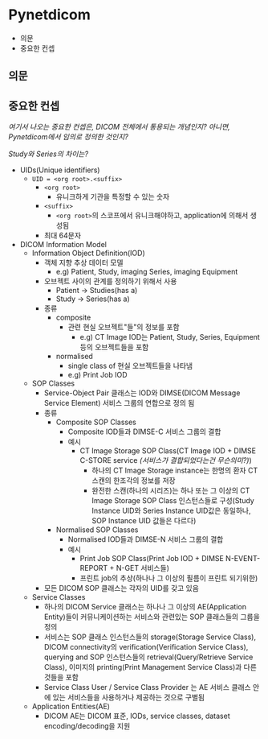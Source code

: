 # Pynetdicom

- 의문
- 중요한 컨셉

## 의문

## 중요한 컨셉

*여기서 나오는 중요한 컨셉은, DICOM 전체에서 통용되는 개념인지? 아니면, Pynetdicom에서 임의로 정의한 것인지?*

*Study와 Series의 차이는?*

- UIDs(Unique identifiers)
  - `UID = <org root>.<suffix>`
    - `<org root>`
      - 유니크하게 기관을 특정할 수 있는 숫자
    - `<suffix>`
      - `<org root>`의 스코프에서 유니크해야하고, application에 의해서 생성됨
    - 최대 64문자
- DICOM Information Model
  - Information Object Definition(IOD)
    - 객체 지향 추상 데이터 모델
      - e.g) Patient, Study, imaging Series, imaging Equipment
    - 오브젝트 사이의 관계를 정의하기 위해서 사용
      - Patient -> Studies(has a)
      - Study -> Series(has a)
    - 종류
      - composite
        - 관련 현실 오브젝트"들"의 정보를 포함
          - e.g) CT Image IOD는 Patient, Study, Series, Equipment 등의 오브젝트들을 포함
      - normalised
        - single class of 현실 오브젝트들을 나타냄
        - e.g) Print Job IOD
  - SOP Classes
    - Service-Object Pair 클래스는 IOD와 DIMSE(DICOM Message Service Element) 서비스 그룹의 연합으로 정의 됨
    - 종류
      - Composite SOP Classes
        - Composite IOD들과 DIMSE-C 서비스 그룹의 결합
        - 예시
          - CT Image Storage SOP Class(CT Image IOD + DIMSE C-STORE service *(서비스가 결합되었다는건 무슨의미?)*)
            - 하나의 CT Image Storage instance는 한명의 환자 CT스캔의 한조각의 정보를 저장
            - 완전한 스캔(하나의 시리즈)는 하나 또는 그 이상의 CT Image Storage SOP Class 인스턴스들로 구성(Study Instance UID와 Series Instance UID값은 동일하나, SOP Instance UID 값들은 다르다)
      - Normalised SOP Classes
        - Normalised IOD들과 DIMSE-N 서비스 그룹의 결합
        - 예시
          - Print Job SOP Class(Print Job IOD + DIMSE N-EVENT-REPORT + N-GET 서비스들)
          - 프린트 job의 추상(하나나 그 이상의 필름이 프린트 되기위한)
    - 모든 DICOM SOP 클래스는 각자의 UID를 갖고 있음
  - Service Classes
    - 하나의 DICOM Service 클래스는 하나나 그 이상의 AE(Application Entity)들이 커뮤니케이션하는 서비스와 관련있는 SOP 클래스들의 그룹을 정의
    - 서비스는 SOP 클래스 인스턴스들의 storage(Storage Service Class), DICOM connectivity의 verification(Verification Service Class), querying and SOP 인스턴스들의 retrieval(Query/Retrieve Service Class), 이미지의 printing(Print Management Service Class)과 다른것들을 포함
    - Service Class User / Service Class Provider 는 AE 서비스 클래스 안에 있는 서비스들을 사용하거나 제공하는 것으로 구별됨
  - Application Entities(AE)
    - DICOM AE는 DICOM 표준, IODs, service classes, dataset encoding/decoding을 지원
